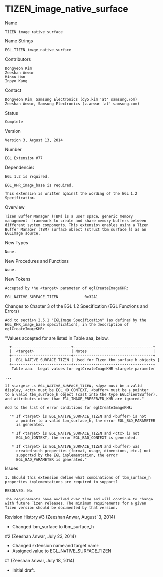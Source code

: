 # TIZEN_image_native_surface

Name

    TIZEN_image_native_surface

Name Strings

    EGL_TIZEN_image_native_surface

Contributors

    Dongyeon Kim
    Zeeshan Anwar
    Minsu Han
    Inpyo Kang

Contact

    Dongyeon Kim, Samsung Electronics (dy5.kim 'at' samsung.com)
    Zeeshan Anwar, Samsung Electronics (z.anwar 'at' samsung.com)

Status

    Complete

Version

    Version 3, August 13, 2014

Number

    EGL Extension #77

Dependencies

    EGL 1.2 is required.

    EGL_KHR_image_base is required.

    This extension is written against the wording of the EGL 1.2
    Specification.

Overview

    Tizen Buffer Manager (TBM) is a user space, generic memory 
    management  framework to create and share memory buffers between 
    different system components. This extension enables using a Tizen 
    Buffer Manager (TBM) surface object (struct tbm_surface_h) as an 
    EGLImage source.

New Types

    None.

New Procedures and Functions

    None.

New Tokens

    Accepted by the <target> parameter of eglCreateImageKHR:

    EGL_NATIVE_SURFACE_TIZEN            0x32A1

Changes to Chapter 3 of the EGL 1.2 Specification (EGL Functions and Errors)

    Add to section 2.5.1 "EGLImage Specification" (as defined by the
    EGL_KHR_image_base specification), in the description of
    eglCreateImageKHR:

   "Values accepted for <target> are listed in Table aaa, below.

      +---------------------------+------------------------------------+
      |  <target>                 | Notes                              |
      +---------------------------+------------------------------------+
      |  EGL_NATIVE_SURFACE_TIZEN | Used for Tizen tbm_surface_h objects |
      +---------------------------+------------------------------------+
       Table aaa.  Legal values for eglCreateImageKHR <target> parameter

    ...

    If <target> is EGL_NATIVE_SURFACE_TIZEN, <dpy> must be a valid 
    display, <ctx> must be EGL_NO_CONTEXT, <buffer> must be a pointer 
    to a valid tbm_surface_h object (cast into the type EGLClientBuffer), 
    and attributes other than EGL_IMAGE_PRESERVED_KHR are ignored."

    Add to the list of error conditions for eglCreateImageKHR:

      "* If <target> is EGL_NATIVE_SURFACE_TIZEN and <buffer> is not 
         a pointer to a valid tbm_surface_h, the error EGL_BAD_PARAMETER
         is generated.

       * If <target> is EGL_NATIVE_SURFACE_TIZEN and <ctx> is not
         EGL_NO_CONTEXT, the error EGL_BAD_CONTEXT is generated.

       * If <target> is EGL_NATIVE_SURFACE_TIZEN and <buffer> was 
         created with properties (format, usage, dimensions, etc.) not 
         supported by the EGL implementation, the error 
         EGL_BAD_PARAMETER is generated."

Issues

    1. Should this extension define what combinations of tbm_surface_h
    properties implementations are required to support?

    RESOLVED: No.

    The requirements have evolved over time and will continue to change 
    with future Tizen releases. The minimum requirements for a given 
    Tizen version should be documented by that version.


Revision History
#3 (Zeeshan Anwar, August 13, 2014)
   - Changed tbm_surface to tbm_surface_h
   
#2 (Zeeshan Anwar, July 23, 2014)
   - Changed extension name and target name
   - Assigned value to EGL_NATIVE_SURFACE_TIZEN
   
#1 (Zeeshan Anwar, July 18, 2014)
   - Initial draft.
